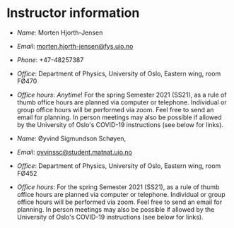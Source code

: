 
# Instructor information

* _Name_: Morten Hjorth-Jensen
* _Email_: morten.hjorth-jensen@fys.uio.no
* _Phone_: +47-48257387
* _Office_: Department of Physics, University of Oslo, Eastern wing, room FØ470 
* _Office hours_: *Anytime*! For the  spring Semester 2021 (SS21), as a rule of thumb office hours are planned via computer or telephone. Individual or group office hours will be performed via zoom. Feel free to send an email for planning. In person meetings may also be possible if allowed by the University of Oslo's COVID-19 instructions (see below for links).


* _Name_:  Øyvind Sigmundson Schøyen, 
* _Email_: oyvinssc@student.matnat.uio.no 	 
* _Office_: Department of Physics, University of Oslo, Eastern wing, room FØ452
* _Office hours_: For the  spring Semester 2021 (SS21), as a rule of thumb office hours are planned via computer or telephone. Individual or group office hours will be performed via zoom. Feel free to send an email for planning. In person meetings may also be possible if allowed by the University of Oslo's COVID-19 instructions (see below for links).

